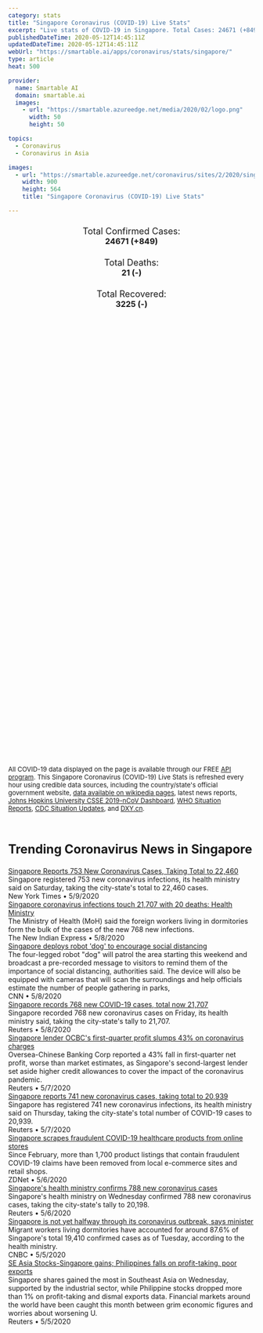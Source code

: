 ```yaml
---
category: stats
title: "Singapore Coronavirus (COVID-19) Live Stats"
excerpt: "Live stats of COVID-19 in Singapore. Total Cases: 24671 (+849), Deaths: 21 (-), Recoveries: 3225(-)."
publishedDateTime: 2020-05-12T14:45:11Z
updatedDateTime: 2020-05-12T14:45:11Z
webUrl: "https://smartable.ai/apps/coronavirus/stats/singapore/"
type: article
heat: 500

provider:
  name: Smartable AI
  domain: smartable.ai
  images:
    - url: "https://smartable.azureedge.net/media/2020/02/logo.png"
      width: 50
      height: 50

topics:
  - Coronavirus
  - Coronavirus in Asia

images:
  - url: "https://smartable.azureedge.net/coronavirus/sites/2/2020/singapore.jpg"
    width: 900
    height: 564
    title: "Singapore Coronavirus (COVID-19) Live Stats"

---
```

<div class="total-stats" style="text-align: center;">
    <h3>
	    <div style="font-size: 18px; font-weight: 400;">Total Confirmed Cases:</div>
	    24671 (<span class='red'>+849</span>)
    </h3>
    <h3>
	    <div style="font-size: 18px; font-weight: 400;">Total Deaths:</div>
	    21 (-)
    </h3>
    <h3>
	    <div style="font-size: 18px; font-weight: 400;">Total Recovered:</div>
	    3225 (-)
    </h3>
</div>

<script type="text/javascript" src="https://www.gstatic.com/charts/loader.js"></script>

<div id="time_series_chart" style="width: 100%; height: 400px;"></div>
<script type="text/javascript">
  google.charts.load('current', {'packages':['corechart']});
  google.charts.setOnLoadCallback(drawChart);
  function drawChart() {
    var data = google.visualization.arrayToDataTable([
      ['Date', 'Total Cases', 'Total Deaths', 'Total Recovered'],
      ['1/22/2020', 0, 0, 0],['1/23/2020', 1, 0, 0],['1/24/2020', 3, 0, 0],['1/25/2020', 3, 0, 0],['1/26/2020', 4, 0, 0],['1/27/2020', 5, 0, 0],['1/28/2020', 7, 0, 0],['1/29/2020', 7, 0, 0],['1/30/2020', 10, 0, 0],['1/31/2020', 13, 0, 0],['2/1/2020', 16, 0, 0],['2/2/2020', 18, 0, 0],['2/3/2020', 18, 0, 0],['2/4/2020', 24, 0, 0],['2/5/2020', 28, 0, 0],['2/6/2020', 28, 0, 0],['2/7/2020', 30, 0, 0],['2/8/2020', 33, 0, 2],['2/9/2020', 40, 0, 2],['2/10/2020', 45, 0, 2],['2/11/2020', 47, 0, 9],['2/12/2020', 50, 0, 15],['2/13/2020', 58, 0, 15],['2/14/2020', 67, 0, 17],['2/15/2020', 72, 0, 18],['2/16/2020', 75, 0, 18],['2/17/2020', 77, 0, 24],['2/18/2020', 81, 0, 29],['2/19/2020', 84, 0, 34],['2/20/2020', 84, 0, 34],['2/21/2020', 85, 0, 37],['2/22/2020', 85, 0, 37],['2/23/2020', 89, 0, 51],['2/24/2020', 89, 0, 51],['2/25/2020', 91, 0, 53],['2/26/2020', 93, 0, 62],['2/27/2020', 93, 0, 62],['2/28/2020', 93, 0, 62],['2/29/2020', 102, 0, 72],['3/1/2020', 106, 0, 72],['3/2/2020', 108, 0, 78],['3/3/2020', 110, 0, 78],['3/4/2020', 110, 0, 78],['3/5/2020', 117, 0, 78],['3/6/2020', 130, 0, 78],['3/7/2020', 138, 0, 78],['3/8/2020', 150, 0, 78],['3/9/2020', 150, 0, 78],['3/10/2020', 160, 0, 78],['3/11/2020', 178, 0, 96],['3/12/2020', 187, 0, 96],['3/13/2020', 200, 0, 97],['3/14/2020', 212, 0, 105],['3/15/2020', 226, 0, 105],['3/16/2020', 243, 0, 109],['3/17/2020', 266, 0, 114],['3/18/2020', 313, 0, 117],['3/19/2020', 345, 0, 124],['3/20/2020', 385, 2, 131],['3/21/2020', 432, 2, 140],['3/22/2020', 455, 2, 144],['3/23/2020', 509, 2, 152],['3/24/2020', 558, 2, 156],['3/25/2020', 631, 2, 160],['3/26/2020', 683, 2, 172],['3/27/2020', 732, 2, 183],['3/28/2020', 802, 3, 198],['3/29/2020', 844, 3, 212],['3/30/2020', 879, 3, 228],['3/31/2020', 926, 3, 240],['4/1/2020', 1000, 4, 245],['4/2/2020', 1049, 5, 266],['4/3/2020', 1114, 5, 282],['4/4/2020', 1189, 6, 297],['4/5/2020', 1309, 6, 320],['4/6/2020', 1375, 6, 344],['4/7/2020', 1481, 6, 377],['4/8/2020', 1623, 6, 406],['4/9/2020', 1910, 7, 460],['4/10/2020', 2108, 7, 492],['4/11/2020', 2299, 8, 528],['4/12/2020', 2532, 8, 560],['4/13/2020', 2918, 9, 586],['4/14/2020', 3252, 10, 611],['4/15/2020', 3699, 10, 652],['4/16/2020', 4427, 10, 683],['4/17/2020', 5050, 11, 708],['4/18/2020', 5992, 11, 740],['4/19/2020', 6588, 11, 768],['4/20/2020', 8014, 11, 801],['4/21/2020', 9125, 11, 839],['4/22/2020', 10141, 12, 896],['4/23/2020', 11178, 12, 924],['4/24/2020', 12075, 12, 956],['4/25/2020', 13624, 12, 1002],['4/26/2020', 13624, 12, 1060],['4/27/2020', 14423, 14, 1095],['4/28/2020', 14951, 14, 1128],['4/29/2020', 15641, 14, 1188],['4/30/2020', 16169, 15, 1244],['5/1/2020', 16858, 16, 1295],['5/2/2020', 17548, 17, 1347],['5/3/2020', 18205, 18, 1408],['5/4/2020', 18778, 18, 1457],['5/5/2020', 19410, 18, 1519],['5/6/2020', 20198, 20, 1634],['5/7/2020', 20939, 20, 1712],['5/8/2020', 21707, 20, 2040],['5/9/2020', 22460, 20, 2296],['5/10/2020', 23336, 20, 2721],['5/11/2020', 23822, 21, 3225],['5/12/2020', 24671, 21, 3225],
    ]);
    var options = {
      curveType: 'none',
      chartArea: {'width': '80%', 'height': '80%'},
      legend: { position: 'top' },
      lineWidth: 5,
      colors: ['#f60109', '#444444', '#81B71F']
    };
    var chart = new google.visualization.LineChart(document.getElementById('time_series_chart'));
    chart.draw(data, options);
  }
</script>

<div id="geo_chart" style="width: 100%; height: 500px;"></div>
<script type="text/javascript">
  google.charts.load('current', {
    'packages':['geochart'],
    'mapsApiKey': 'AIzaSyDk1HhVhLaveyKrUhhHZ5YwzIpEcbdal6U'
  });
  google.charts.setOnLoadCallback(drawRegionsMap);
  function drawRegionsMap() {
    var data = google.visualization.arrayToDataTable([
      ['Location', 'Total Cases', 'Total Deaths'],
      ["Singapore", 24671, 21]
    ]);
    var options = {
      backgroundColor: {fill:'transparent',stroke:'#FFF' ,strokeWidth:0 }, 
      region: 'SG',
      resolution: 'countries', 
      legend: 'none',
      colorAxis: {
          colors: ['#FFE2E2', '#f60109']
      }
    };
    var chart = new google.visualization.GeoChart(document.getElementById('geo_chart'));
    chart.draw(data, options);
  };
</script>



<span style="font-size: 13px">All COVID-19 data displayed on the page is available through our FREE <a href="https://developer.smartable.ai">API program</a>. This Singapore Coronavirus (COVID-19) Live Stats is refreshed every hour using credible data sources, including the country/state's official government website, <a href="https://en.wikipedia.org/wiki/2019%E2%80%9320_coronavirus_pandemic" target="_blank">data available on wikipedia pages</a>, latest news reports, <a href="https://systems.jhu.edu/research/public-health/ncov/" target="_blank">Johns Hopkins University CSSE 2019-nCoV Dashboard</a>, <a href="https://www.who.int/emergencies/diseases/novel-coronavirus-2019/situation-reports" target="_blank">WHO Situation Reports</a>, <a href="https://www.cdc.gov/coronavirus/2019-ncov/index.html" target="_blank">CDC Situation Updates</a>, and <a href="https://ncov.dxy.cn/ncovh5/view/pneumonia" target="_blank">DXY.cn</a>.</span>


<h2 id="news" class="center" style="margin-top: 60px; font-size: 25px;">Trending Coronavirus News in Singapore</h2>
<div class="row">
<div class="col-md-6 col-sm-12">
  <div class="content-card">
	<a href="https://www.nytimes.com/reuters/2020/05/09/world/asia/09reuters-health-coronavirus-singapore.html"><div class="card-image" style="background-image: url(https://static01.nyt.com/newsgraphics/images/icons/defaultPromoCrop.png)"></div></a>
	<div class="content">
		<div class="card-title"><a href="https://www.nytimes.com/reuters/2020/05/09/world/asia/09reuters-health-coronavirus-singapore.html">Singapore Reports 753 New Coronavirus Cases, Taking Total to 22,460</a></div>
		<div class="card-excerpt">Singapore registered 753 new coronavirus infections, its health ministry said on Saturday, taking the city-state's total to 22,460 cases.</div>
		<div class="card-meta">
			<span class="card-provider">New York Times</span> • <span class="card-date">5/9/2020</span>
		</div>
	</div>
  </div>
</div>
<div class="col-md-6 col-sm-12">
  <div class="content-card">
	<a href="https://www.newindianexpress.com/world/2020/may/09/singapore-coronavirus-infections-touch-21707-with-20-deaths-health-ministry-2140989.html"><div class="card-image" style="background-image: url(https://images.newindianexpress.com/uploads/user/imagelibrary/2020/5/6/w600X390/000_1QH6CK.jpg)"></div></a>
	<div class="content">
		<div class="card-title"><a href="https://www.newindianexpress.com/world/2020/may/09/singapore-coronavirus-infections-touch-21707-with-20-deaths-health-ministry-2140989.html">Singapore coronavirus infections touch 21,707 with 20 deaths: Health Ministry</a></div>
		<div class="card-excerpt">The Ministry of Health (MoH) said the foreign workers living in dormitories form the bulk of the cases of the new 768 new infections.</div>
		<div class="card-meta">
			<span class="card-provider">The New Indian Express</span> • <span class="card-date">5/8/2020</span>
		</div>
	</div>
  </div>
</div>
<div class="col-md-6 col-sm-12">
  <div class="content-card">
	<a href="https://www.cnn.com/2020/05/08/tech/singapore-coronavirus-social-distancing-robot-intl-hnk/index.html"><div class="card-image" style="background-image: url(https://cdn.cnn.com/cnnnext/dam/assets/200508144808-spot-singapore-govtech-super-tease.jpeg)"></div></a>
	<div class="content">
		<div class="card-title"><a href="https://www.cnn.com/2020/05/08/tech/singapore-coronavirus-social-distancing-robot-intl-hnk/index.html">Singapore deploys robot 'dog' to encourage social distancing</a></div>
		<div class="card-excerpt">The four-legged robot "dog" will patrol the area starting this weekend and broadcast a pre-recorded message to visitors to remind them of the importance of social distancing, authorities said. The device will also be equipped with cameras that will scan the surroundings and help officials estimate the number of people gathering in parks,</div>
		<div class="card-meta">
			<span class="card-provider">CNN</span> • <span class="card-date">5/8/2020</span>
		</div>
	</div>
  </div>
</div>
<div class="col-md-6 col-sm-12">
  <div class="content-card">
	<a href="https://www.reuters.com/article/us-health-coronavirus-singapore-idUSKBN22K0UU"><div class="card-image" style="background-image: url(https://s3.reutersmedia.net/resources/r/?m=02&d=20200508&t=2&i=1517911874&w=&fh=545px&fw=&ll=&pl=&sq=&r=LYNXMPEG470GK)"></div></a>
	<div class="content">
		<div class="card-title"><a href="https://www.reuters.com/article/us-health-coronavirus-singapore-idUSKBN22K0UU">Singapore records 768 new COVID-19 cases, total now 21,707</a></div>
		<div class="card-excerpt">Singapore recorded 768 new coronavirus cases on Friday, its health ministry said, taking the city-state's tally to 21,707.</div>
		<div class="card-meta">
			<span class="card-provider">Reuters</span> • <span class="card-date">5/8/2020</span>
		</div>
	</div>
  </div>
</div>
<div class="col-md-6 col-sm-12">
  <div class="content-card">
	<a href="https://www.reuters.com/article/us-ocbc-results-idUSKBN22J3MI"><div class="card-image" style="background-image: url(https://s4.reutersmedia.net/resources_v3/images/rcom-default.png)"></div></a>
	<div class="content">
		<div class="card-title"><a href="https://www.reuters.com/article/us-ocbc-results-idUSKBN22J3MI">Singapore lender OCBC's first-quarter profit slumps 43% on coronavirus charges</a></div>
		<div class="card-excerpt">Oversea-Chinese Banking Corp reported a 43% fall in first-quarter net profit, worse than market estimates, as Singapore's second-largest lender set aside higher credit allowances to cover the impact of the coronavirus pandemic.</div>
		<div class="card-meta">
			<span class="card-provider">Reuters</span> • <span class="card-date">5/7/2020</span>
		</div>
	</div>
  </div>
</div>
<div class="col-md-6 col-sm-12">
  <div class="content-card">
	<a href="https://www.reuters.com/article/us-health-coronavirus-singapore-idUSKBN22J0UO"><div class="card-image" style="background-image: url(https://s2.reutersmedia.net/resources/r/?m=02&d=20200507&t=2&i=1517764387&w=&fh=545px&fw=&ll=&pl=&sq=&r=LYNXMPEG460FC)"></div></a>
	<div class="content">
		<div class="card-title"><a href="https://www.reuters.com/article/us-health-coronavirus-singapore-idUSKBN22J0UO">Singapore reports 741 new coronavirus cases, taking total to 20,939</a></div>
		<div class="card-excerpt">Singapore has registered 741 new coronavirus infections, its health ministry said on Thursday, taking the city-state's total number of COVID-19 cases to 20,939.</div>
		<div class="card-meta">
			<span class="card-provider">Reuters</span> • <span class="card-date">5/7/2020</span>
		</div>
	</div>
  </div>
</div>
<div class="col-md-6 col-sm-12">
  <div class="content-card">
	<a href="https://www.zdnet.com/article/singapore-scrapes-fraudulent-covid-19-healthcare-products-from-online-stores/"><div class="card-image" style="background-image: url(https://zdnet4.cbsistatic.com/hub/i/r/2016/02/22/e4a9fab1-0023-465b-8a12-250f05e47a88/thumbnail/1200x675/a4d848327d28808fd777ede97292dfce/5g-connectivity.jpg)"></div></a>
	<div class="content">
		<div class="card-title"><a href="https://www.zdnet.com/article/singapore-scrapes-fraudulent-covid-19-healthcare-products-from-online-stores/">Singapore scrapes fraudulent COVID-19 healthcare products from online stores</a></div>
		<div class="card-excerpt">Since February, more than 1,700 product listings that contain fraudulent COVID-19 claims have been removed from local e-commerce sites and retail shops.</div>
		<div class="card-meta">
			<span class="card-provider">ZDNet</span> • <span class="card-date">5/6/2020</span>
		</div>
	</div>
  </div>
</div>
<div class="col-md-6 col-sm-12">
  <div class="content-card">
	<a href="https://www.reuters.com/article/us-health-coronavirus-singapore-idUSKBN22I0SG"><div class="card-image" style="background-image: url(https://s3.reutersmedia.net/resources/r/?m=02&d=20200506&t=2&i=1517622084&w=&fh=545px&fw=&ll=&pl=&sq=&r=LYNXMPEG450FO)"></div></a>
	<div class="content">
		<div class="card-title"><a href="https://www.reuters.com/article/us-health-coronavirus-singapore-idUSKBN22I0SG">Singapore's health ministry confirms 788 new coronavirus cases</a></div>
		<div class="card-excerpt">Singapore's health ministry on Wednesday confirmed 788 new coronavirus cases, taking the city-state's tally to 20,198.</div>
		<div class="card-meta">
			<span class="card-provider">Reuters</span> • <span class="card-date">5/6/2020</span>
		</div>
	</div>
  </div>
</div>
<div class="col-md-6 col-sm-12">
  <div class="content-card">
	<a href="https://www.cnbc.com/2020/05/06/coronavirus-singapore-is-not-halfway-through-outbreak-says-minister.html"><div class="card-image" style="background-image: url(https://image.cnbcfm.com/api/v1/image/106486812-1586821456671gettyimages-1209215531.jpeg?v=1588738000)"></div></a>
	<div class="content">
		<div class="card-title"><a href="https://www.cnbc.com/2020/05/06/coronavirus-singapore-is-not-halfway-through-outbreak-says-minister.html">Singapore is not yet halfway through its coronavirus outbreak, says minister</a></div>
		<div class="card-excerpt">Migrant workers living dormitories have accounted for around 87.6% of Singapore's total 19,410 confirmed cases as of Tuesday, according to the health ministry.</div>
		<div class="card-meta">
			<span class="card-provider">CNBC</span> • <span class="card-date">5/5/2020</span>
		</div>
	</div>
  </div>
</div>
<div class="col-md-6 col-sm-12">
  <div class="content-card">
	<a href="https://www.reuters.com/article/southeast-asia-stocks-idUSL4N2CO0GB"><div class="card-image" style="background-image: url(https://s4.reutersmedia.net/resources_v3/images/rcom-default.png)"></div></a>
	<div class="content">
		<div class="card-title"><a href="https://www.reuters.com/article/southeast-asia-stocks-idUSL4N2CO0GB">SE Asia Stocks-Singapore gains; Philippines falls on profit-taking, poor exports</a></div>
		<div class="card-excerpt">Singapore shares gained the most in Southeast Asia on Wednesday, supported by the industrial sector, while Philippine stocks dropped more than 1% on profit-taking and dismal exports data. Financial markets around the world have been caught this month between grim economic figures and worries about worsening U.</div>
		<div class="card-meta">
			<span class="card-provider">Reuters</span> • <span class="card-date">5/5/2020</span>
		</div>
	</div>
  </div>
</div>

</div>

